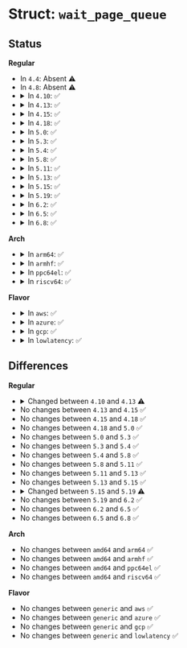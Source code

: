 # Struct: <code>wait_page_queue</code>

## Status
<b>Regular</b>
<ul>
<li>
In <code>4.4</code>: Absent ⚠️
</li>
<li>
In <code>4.8</code>: Absent ⚠️
</li>
<li>
<details>
<summary>In <code>4.10</code>: ✅</summary>

```c
struct wait_page_queue {
    struct page *page;
    int bit_nr;
    wait_queue_t wait;
};
```
</details>
</li>
<li>
<details>
<summary>In <code>4.13</code>: ✅</summary>

```c
struct wait_page_queue {
    struct page *page;
    int bit_nr;
    wait_queue_entry_t wait;
};
```
</details>
</li>
<li>
<details>
<summary>In <code>4.15</code>: ✅</summary>

```c
struct wait_page_queue {
    struct page *page;
    int bit_nr;
    wait_queue_entry_t wait;
};
```
</details>
</li>
<li>
<details>
<summary>In <code>4.18</code>: ✅</summary>

```c
struct wait_page_queue {
    struct page *page;
    int bit_nr;
    wait_queue_entry_t wait;
};
```
</details>
</li>
<li>
<details>
<summary>In <code>5.0</code>: ✅</summary>

```c
struct wait_page_queue {
    struct page *page;
    int bit_nr;
    wait_queue_entry_t wait;
};
```
</details>
</li>
<li>
<details>
<summary>In <code>5.3</code>: ✅</summary>

```c
struct wait_page_queue {
    struct page *page;
    int bit_nr;
    wait_queue_entry_t wait;
};
```
</details>
</li>
<li>
<details>
<summary>In <code>5.4</code>: ✅</summary>

```c
struct wait_page_queue {
    struct page *page;
    int bit_nr;
    wait_queue_entry_t wait;
};
```
</details>
</li>
<li>
<details>
<summary>In <code>5.8</code>: ✅</summary>

```c
struct wait_page_queue {
    struct page *page;
    int bit_nr;
    wait_queue_entry_t wait;
};
```
</details>
</li>
<li>
<details>
<summary>In <code>5.11</code>: ✅</summary>

```c
struct wait_page_queue {
    struct page *page;
    int bit_nr;
    wait_queue_entry_t wait;
};
```
</details>
</li>
<li>
<details>
<summary>In <code>5.13</code>: ✅</summary>

```c
struct wait_page_queue {
    struct page *page;
    int bit_nr;
    wait_queue_entry_t wait;
};
```
</details>
</li>
<li>
<details>
<summary>In <code>5.15</code>: ✅</summary>

```c
struct wait_page_queue {
    struct page *page;
    int bit_nr;
    wait_queue_entry_t wait;
};
```
</details>
</li>
<li>
<details>
<summary>In <code>5.19</code>: ✅</summary>

```c
struct wait_page_queue {
    struct folio *folio;
    int bit_nr;
    wait_queue_entry_t wait;
};
```
</details>
</li>
<li>
<details>
<summary>In <code>6.2</code>: ✅</summary>

```c
struct wait_page_queue {
    struct folio *folio;
    int bit_nr;
    wait_queue_entry_t wait;
};
```
</details>
</li>
<li>
<details>
<summary>In <code>6.5</code>: ✅</summary>

```c
struct wait_page_queue {
    struct folio *folio;
    int bit_nr;
    wait_queue_entry_t wait;
};
```
</details>
</li>
<li>
<details>
<summary>In <code>6.8</code>: ✅</summary>

```c
struct wait_page_queue {
    struct folio *folio;
    int bit_nr;
    wait_queue_entry_t wait;
};
```
</details>
</li>
</ul>
<b>Arch</b>
<ul>
<li>
<details>
<summary>In <code>arm64</code>: ✅</summary>

```c
struct wait_page_queue {
    struct page *page;
    int bit_nr;
    wait_queue_entry_t wait;
};
```
</details>
</li>
<li>
<details>
<summary>In <code>armhf</code>: ✅</summary>

```c
struct wait_page_queue {
    struct page *page;
    int bit_nr;
    wait_queue_entry_t wait;
};
```
</details>
</li>
<li>
<details>
<summary>In <code>ppc64el</code>: ✅</summary>

```c
struct wait_page_queue {
    struct page *page;
    int bit_nr;
    wait_queue_entry_t wait;
};
```
</details>
</li>
<li>
<details>
<summary>In <code>riscv64</code>: ✅</summary>

```c
struct wait_page_queue {
    struct page *page;
    int bit_nr;
    wait_queue_entry_t wait;
};
```
</details>
</li>
</ul>
<b>Flavor</b>
<ul>
<li>
<details>
<summary>In <code>aws</code>: ✅</summary>

```c
struct wait_page_queue {
    struct page *page;
    int bit_nr;
    wait_queue_entry_t wait;
};
```
</details>
</li>
<li>
<details>
<summary>In <code>azure</code>: ✅</summary>

```c
struct wait_page_queue {
    struct page *page;
    int bit_nr;
    wait_queue_entry_t wait;
};
```
</details>
</li>
<li>
<details>
<summary>In <code>gcp</code>: ✅</summary>

```c
struct wait_page_queue {
    struct page *page;
    int bit_nr;
    wait_queue_entry_t wait;
};
```
</details>
</li>
<li>
<details>
<summary>In <code>lowlatency</code>: ✅</summary>

```c
struct wait_page_queue {
    struct page *page;
    int bit_nr;
    wait_queue_entry_t wait;
};
```
</details>
</li>
</ul>

## Differences
<b>Regular</b>
<ul>
<li>
<details>
<summary>Changed between <code>4.10</code> and <code>4.13</code> ⚠️</summary>
<ul>
<li>
<b>Field type changed. </b>
<code>wait_queue_t wait</code> ➡️ <code>wait_queue_entry_t wait</code>
</li>
</ul>
</details>
</li>
<li>
No changes between <code>4.13</code> and <code>4.15</code> ✅
</li>
<li>
No changes between <code>4.15</code> and <code>4.18</code> ✅
</li>
<li>
No changes between <code>4.18</code> and <code>5.0</code> ✅
</li>
<li>
No changes between <code>5.0</code> and <code>5.3</code> ✅
</li>
<li>
No changes between <code>5.3</code> and <code>5.4</code> ✅
</li>
<li>
No changes between <code>5.4</code> and <code>5.8</code> ✅
</li>
<li>
No changes between <code>5.8</code> and <code>5.11</code> ✅
</li>
<li>
No changes between <code>5.11</code> and <code>5.13</code> ✅
</li>
<li>
No changes between <code>5.13</code> and <code>5.15</code> ✅
</li>
<li>
<details>
<summary>Changed between <code>5.15</code> and <code>5.19</code> ⚠️</summary>
<ul>
<li>
<b>Field added. </b>
<code>struct folio *folio</code>
</li>
<li>
<b>Field removed. </b>
<code>struct page *page</code>
</li>
</ul>
</details>
</li>
<li>
No changes between <code>5.19</code> and <code>6.2</code> ✅
</li>
<li>
No changes between <code>6.2</code> and <code>6.5</code> ✅
</li>
<li>
No changes between <code>6.5</code> and <code>6.8</code> ✅
</li>
</ul>
<b>Arch</b>
<ul>
<li>
No changes between <code>amd64</code> and <code>arm64</code> ✅
</li>
<li>
No changes between <code>amd64</code> and <code>armhf</code> ✅
</li>
<li>
No changes between <code>amd64</code> and <code>ppc64el</code> ✅
</li>
<li>
No changes between <code>amd64</code> and <code>riscv64</code> ✅
</li>
</ul>
<b>Flavor</b>
<ul>
<li>
No changes between <code>generic</code> and <code>aws</code> ✅
</li>
<li>
No changes between <code>generic</code> and <code>azure</code> ✅
</li>
<li>
No changes between <code>generic</code> and <code>gcp</code> ✅
</li>
<li>
No changes between <code>generic</code> and <code>lowlatency</code> ✅
</li>
</ul>
